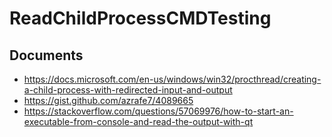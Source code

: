 # ReadChildProcessCMDTesting

## Documents
- https://docs.microsoft.com/en-us/windows/win32/procthread/creating-a-child-process-with-redirected-input-and-output
- https://gist.github.com/azrafe7/4089665
- https://stackoverflow.com/questions/57069976/how-to-start-an-executable-from-console-and-read-the-output-with-qt

